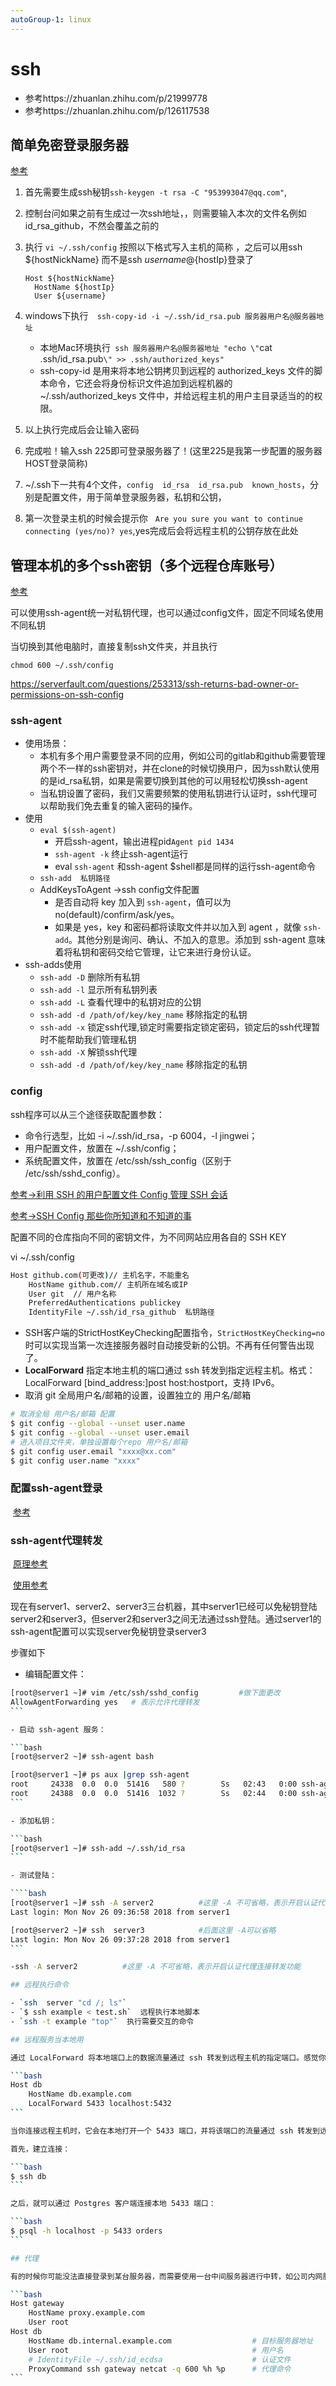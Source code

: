 ```yaml
---
autoGroup-1: linux
---
```


# ssh

- 参考https://zhuanlan.zhihu.com/p/21999778
- 参考https://zhuanlan.zhihu.com/p/126117538

## 简单免密登录服务器

[参考](https://www.ruanyifeng.com/blog/2011/12/ssh_remote_login.html)

1. 首先需要生成ssh秘钥`ssh-keygen -t rsa -C "953993047@qq.com"`,

2. 控制台问如果之前有生成过一次ssh地址，，则需要输入本次的文件名例如id_rsa_github，不然会覆盖之前的

3. 执行 `vi ~/.ssh/config` 按照以下格式写入主机的简称 ，之后可以用ssh ${hostNickName} 而不是ssh ${username}@${hostIp}登录了
    ```
    Host ${hostNickName}
      HostName ${hostIp}
      User ${username}
    ```
4. windows下执行`  ssh-copy-id -i ~/.ssh/id_rsa.pub 服务器用户名@服务器地址`

   - 本地Mac环境执行` ssh 服务器用户名@服务器地址 "echo \"`cat .ssh/id_rsa.pub`\" >> .ssh/authorized_keys"`
   - ssh-copy-id 是用来将本地公钥拷贝到远程的 authorized_keys 文件的脚本命令，它还会将身份标识文件追加到远程机器的 ~/.ssh/authorized_keys 文件中，并给远程主机的用户主目录适当的的权限。

5. 以上执行完成后会让输入密码

6. 完成啦！输入ssh 225即可登录服务器了！(这里225是我第一步配置的服务器HOST登录简称)

7. ~/.ssh下一共有4个文件，`config  id_rsa  id_rsa.pub  known_hosts`，分别是配置文件，用于简单登录服务器，私钥和公钥，

8. 第一次登录主机的时候会提示你`　Are you sure you want to continue connecting (yes/no)? yes`,yes完成后会将远程主机的公钥存放在此处

## 管理本机的多个ssh密钥（多个远程仓库账号）

[参考](https://blog.csdn.net/agonie201218/article/details/89561961)

可以使用ssh-agent统一对私钥代理，也可以通过config文件，固定不同域名使用不同私钥

当切换到其他电脑时，直接复制ssh文件夹，并且执行

```
chmod 600 ~/.ssh/config
```

https://serverfault.com/questions/253313/ssh-returns-bad-owner-or-permissions-on-ssh-config

### ssh-agent
- 使用场景：
  - 本机有多个用户需要登录不同的应用，例如公司的gitlab和github需要管理两个不一样的ssh密钥对，并在clone的时候切换用户，因为ssh默认使用的是id_rsa私钥，如果是需要切换到其他的可以用轻松切换ssh-agent
  - 当私钥设置了密码，我们又需要频繁的使用私钥进行认证时，ssh代理可以帮助我们免去重复的输入密码的操作。
- 使用
  - `eval $(ssh-agent) `   
    - 开启ssh-agent，输出进程pid`Agent pid 1434`
    - `ssh-agent -k`  终止ssh-agent运行
    - eval `ssh-agent`   和ssh-agent $shell都是同样的运行ssh-agent命令
  - `ssh-add  私钥路径`
  - AddKeysToAgent   ->ssh config文件配置
    - 是否自动将 key 加入到 `ssh-agent`，值可以为 no(default)/confirm/ask/yes。
    - 如果是 yes，key 和密码都将读取文件并以加入到 agent ，就像 `ssh-add`。其他分别是询问、确认、不加入的意思。添加到 ssh-agent 意味着将私钥和密码交给它管理，让它来进行身份认证。
- ssh-adds使用
  - `ssh-add -D` 删除所有私钥
  - `ssh-add -l` 显示所有私钥列表
  - `ssh-add -L`  查看代理中的私钥对应的公钥
  - `ssh-add -d /path/of/key/key_name`  移除指定的私钥
  - `ssh-add -x`   锁定ssh代理,锁定时需要指定锁定密码，锁定后的ssh代理暂时不能帮助我们管理私钥
  - `ssh-add -X`  解锁ssh代理
  - `ssh-add -d /path/of/key/key_name`   移除指定的私钥

### config

ssh程序可以从三个途径获取配置参数：

- 命令行选型，比如 -i ~/.ssh/id_rsa，-p 6004，-l jingwei；
- 用户配置文件，放置在 ~/.ssh/config；
- 系统配置文件，放置在 /etc/ssh/ssh_config（区别于 /etc/ssh/sshd_config）。

[参考->利用 SSH 的用户配置文件 Config 管理 SSH 会话](https://www.hi-linux.com/posts/14346.html)

[参考->SSH Config 那些你所知道和不知道的事](https://deepzz.com/post/how-to-setup-ssh-config.html)

配置不同的仓库指向不同的密钥文件，为不同网站应用各自的 SSH KEY

vi ~/.ssh/config

```bash
Host github.com(可更改)// 主机名字，不能重名
    HostName github.com// 主机所在域名或IP
    User git  // 用户名称
    PreferredAuthentications publickey
    IdentityFile ~/.ssh/id_rsa_github  私钥路径
```

- SSH客户端的StrictHostKeyChecking配置指令，`StrictHostKeyChecking=no`时可以实现当第一次连接服务器时自动接受新的公钥。不再有任何警告出现了。
- **LocalForward**
  指定本地主机的端口通过 ssh 转发到指定远程主机。格式：LocalForward [bind_address:]post host:hostport，支持 IPv6。
- 取消 git 全局用户名/邮箱的设置，设置独立的 用户名/邮箱

```bash
# 取消全局 用户名/邮箱 配置
$ git config --global --unset user.name
$ git config --global --unset user.email
# 进入项目文件夹，单独设置每个repo 用户名/邮箱
$ git config user.email "xxxx@xx.com"
$ git config user.name "xxxx"
```

### 配置ssh-agent登录

​	[参考](https://zhuanlan.zhihu.com/p/126117538)

### ssh-agent代理转发

​    [原理参考](https://www.zsythink.net/archives/2422)

​    [使用参考](https://blog.csdn.net/miss1181248983/article/details/84555264?utm_medium=distribute.pc_relevant.none-task-blog-title-7&spm=1001.2101.3001.4242)

现在有server1、server2、server3三台机器，其中server1已经可以免秘钥登陆server2和server3，但server2和server3之间无法通过ssh登陆。通过server1的ssh-agent配置可以实现server免秘钥登录server3

步骤如下

- 编辑配置文件：

````bash
[root@server1 ~]# vim /etc/ssh/sshd_config         #做下面更改
AllowAgentForwarding yes   # 表示允许代理转发
```

- 启动 ssh-agent 服务：

```bash
[root@server2 ~]# ssh-agent bash

[root@server1 ~]# ps aux |grep ssh-agent
root     24338  0.0  0.0  51416   580 ?        Ss   02:43   0:00 ssh-agent
root     24388  0.0  0.0  51416  1032 ?        Ss   02:44   0:00 ssh-agent bash
```

- 添加私钥：

```bash
[root@server1 ~]# ssh-add ~/.ssh/id_rsa
```

- 测试登陆：

````bash
[root@server1 ~]# ssh -A server2          #这里 -A 不可省略，表示开启认证代理连接转发功能
Last login: Mon Nov 26 09:36:58 2018 from server1

[root@server2 ~]# ssh  server3            #后面这里 -A可以省略
Last login: Mon Nov 26 09:37:28 2018 from server1
```

-ssh -A server2          #这里 -A 不可省略，表示开启认证代理连接转发功能

## 远程执行命令

- `ssh  server "cd /; ls"`
- `$ ssh example < test.sh`  远程执行本地脚本
- `ssh -t example "top"`  执行需要交互的命令

## 远程服务当本地用

通过 LocalForward 将本地端口上的数据流量通过 ssh 转发到远程主机的指定端口。感觉你是使用的本地服务，其实你使用的远程服务。如远程服务器上运行着 Postgres，端口 5432（未暴露端口给外部）。那么，你可以：

```bash
Host db
    HostName db.example.com
    LocalForward 5433 localhost:5432
```

当你连接远程主机时，它会在本地打开一个 5433 端口，并将该端口的流量通过 ssh 转发到远程服务器上的 5432 端口。

首先，建立连接：

```bash
$ ssh db
```

之后，就可以通过 Postgres 客户端连接本地 5433 端口：

```bash
$ psql -h localhost -p 5433 orders
```

## 代理

有的时候你可能没法直接登录到某台服务器，而需要使用一台中间服务器进行中转，如公司内网服务器。首先确保你已经为服务器配置了公钥访问，并开启了agent forwarding，那么你需要添加如下配置到 `~/.ssh/config`：

```bash
Host gateway
    HostName proxy.example.com
    User root
Host db
    HostName db.internal.example.com                  # 目标服务器地址
    User root                                         # 用户名
    # IdentityFile ~/.ssh/id_ecdsa                    # 认证文件
    ProxyCommand ssh gateway netcat -q 600 %h %p      # 代理命令
```



